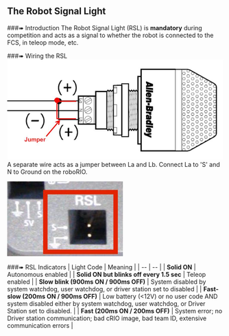## The Robot Signal Light
###➠ Introduction
The Robot Signal Light (RSL) is **mandatory** during competition and acts as a signal to whether the robot is connected to the FCS, in teleop mode, etc.


###➠ Wiring the RSL
![](./rsl.jpg)
A separate wire acts as a jumper between La and Lb. Connect La to 'S' and N to Ground on the roboRIO.

![](./rslwire.jpg)

###➠ RSL Indicators
| Light Code | Meaning |
| -- | -- |
| **Solid ON** | Autonomous enabled |
| **Solid ON but blinks off every 1.5 sec** | Teleop enabled |
| **Slow blink (900ms ON / 900ms OFF)** | System disabled by system watchdog, user watchdog, or driver station set to disabled |
| **Fast-slow (200ms ON / 900ms OFF)** | Low battery (<12V) or no user code AND system disabled either by system watchdog, user watchdog, or Driver Station set to disabled. |
| **Fast (200ms ON / 200ms OFF)** | System error; no Driver station communication; bad cRIO image, bad team ID, extensive communication errors |

